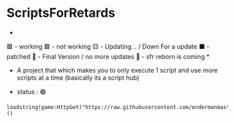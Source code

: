 # ScriptsForRetards
*
🟩 -  working
🟥 -  not working
🟨 - Updating... / Down For a update
⬛ - patched
🔳 - Final Version / no more updates
🔄 - sfr reborn is coming
*
- A project that which makes you to only execute 1 script and use more scripts at a time (basically its a script hub)


- status : 🟢
```
loadstring(game:HttpGet("https://raw.githubusercontent.com/endermanmasterkarakus/ScriptForRetards/main/SFR"))()
```

